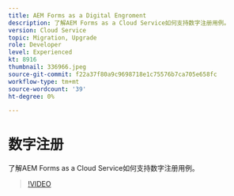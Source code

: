 ```yaml
---
title: AEM Forms as a Digital Engroment
description: 了解AEM Forms as a Cloud Service如何支持数字注册用例。
version: Cloud Service
topic: Migration, Upgrade
role: Developer
level: Experienced
kt: 8916
thumbnail: 336966.jpeg
source-git-commit: f22a37f80a9c9698718e1c75576b7ca705e658fc
workflow-type: tm+mt
source-wordcount: '39'
ht-degree: 0%

---
```



# 数字注册

了解AEM Forms as a Cloud Service如何支持数字注册用例。

>[!VIDEO](https://video.tv.adobe.com/v/336966/?quality=12&learn=on)
